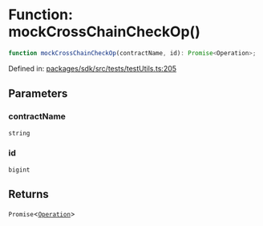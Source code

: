 # Function: mockCrossChainCheckOp()

```ts
function mockCrossChainCheckOp(contractName, id): Promise<Operation>;
```

Defined in: [packages/sdk/src/tests/testUtils.ts:205](https://github.com/towns-protocol/towns/blob/0db1fd0ac7258e8db8cedfb6183e8eade8284fa1/packages/sdk/src/tests/testUtils.ts#L205)

## Parameters

### contractName

`string`

### id

`bigint`

## Returns

`Promise`\<[`Operation`](../../Towns-Protocol-Web3/type-aliases/Operation.md)\>
